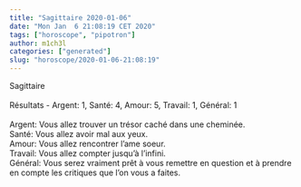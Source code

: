 ```yaml
---
title: "Sagittaire 2020-01-06"
date: "Mon Jan  6 21:08:19 CET 2020"
tags: ["horoscope", "pipotron"]
author: m1ch3l
categories: ["generated"]
slug: "horoscope/2020-01-06-21:08:19"
---
```


Sagittaire<br>
<br>
Résultats - Argent: 1, Santé: 4, Amour: 5, Travail: 1, Général: 1<br>
<br>
Argent:  Vous allez trouver un trésor caché dans une cheminée. <br>
Santé:   Vous allez avoir mal aux yeux. <br>
Amour:   Vous allez rencontrer l’ame soeur. <br>
Travail: Vous allez compter jusqu’à l’infini. <br>
Général: Vous serez vraiment prêt à vous remettre en question et à prendre en compte les critiques que l’on vous a faites.<br>
